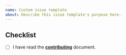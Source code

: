 ```yaml
---
name: Custom issue template
about: Describe this issue template's purpose here.
---
```


## Checklist

<!-- prettier-ignore-start -->

- [ ] I have read the [**contributing**](https://github.com/remirror/remirror/blob/canary/docs/contributing.md) document.

<!-- prettier-ignore-end -->
